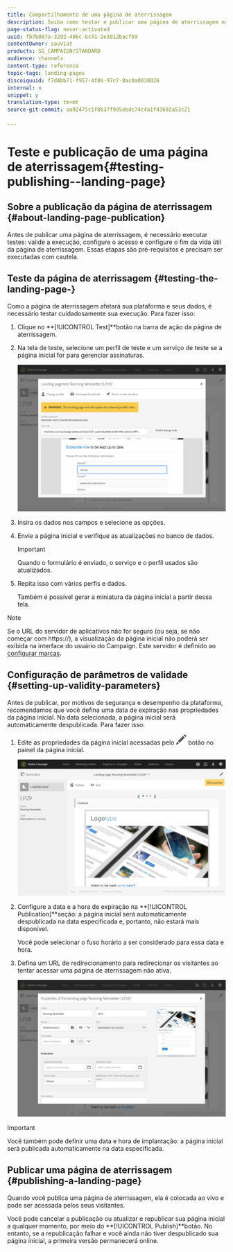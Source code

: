 ```yaml
---
title: Compartilhamento de uma página de aterrissagem
description: Saiba como testar e publicar uma página de aterrissagem no Adobe Campaign.
page-status-flag: never-activated
uuid: fb7b087a-3292-496c-bc41-2e3012bacf59
contentOwner: sauviat
products: SG_CAMPAIGN/STANDARD
audience: channels
content-type: reference
topic-tags: landing-pages
discoiquuid: f7d4bb71-f957-4f86-97c7-8ac0a0030026
internal: n
snippet: y
translation-type: tm+mt
source-git-commit: aa92475c1f8b37f995ebdc74c4a1f43692a53c21

---
```



# Teste e publicação de uma página de aterrissagem{#testing-publishing--landing-page}

## Sobre a publicação da página de aterrissagem {#about-landing-page-publication}

Antes de publicar uma página de aterrissagem, é necessário executar testes: valide a execução, configure o acesso e configure o fim da vida útil da página de aterrissagem. Essas etapas são pré-requisitos e precisam ser executadas com cautela.

## Teste da página de aterrissagem {#testing-the-landing-page-}

Como a página de aterrissagem afetará sua plataforma e seus dados, é necessário testar cuidadosamente sua execução. Para fazer isso:

1. Clique no **[!UICONTROL Test]**botão na barra de ação da página de aterrissagem.
1. Na tela de teste, selecione um perfil de teste e um serviço de teste se a página inicial for para gerenciar assinaturas.

   ![](assets/lp_test_2.png)

1. Insira os dados nos campos e selecione as opções.
1. Envie a página inicial e verifique as atualizações no banco de dados.

   >[!IMPORTANT]
   >
   >Quando o formulário é enviado, o serviço e o perfil usados são atualizados.

1. Repita isso com vários perfis e dados.

   Também é possível gerar a miniatura da página inicial a partir dessa tela.

>[!NOTE]
>
>Se o URL do servidor de aplicativos não for seguro (ou seja, se não começar com https://), a visualização da página inicial não poderá ser exibida na interface do usuário do Campaign. Este servidor é definido ao [configurar marcas](../../administration/using/branding.md#configuring-and-using-brands).

## Configuração de parâmetros de validade {#setting-up-validity-parameters}

Antes de publicar, por motivos de segurança e desempenho da plataforma, recomendamos que você defina uma data de expiração nas propriedades da página inicial. Na data selecionada, a página inicial será automaticamente despublicada. Para fazer isso:

1. Edite as propriedades da página inicial acessadas pelo ![](assets/edit_darkgrey-24px.png) botão no painel da página inicial.

   ![](assets/lp_edit_properties_button.png)

1. Configure a data e a hora de expiração na **[!UICONTROL Publication]**seção: a página inicial será automaticamente despublicada na data especificada e, portanto, não estará mais disponível.

   Você pode selecionar o fuso horário a ser considerado para essa data e hora.

1. Defina um URL de redirecionamento para redirecionar os visitantes ao tentar acessar uma página de aterrissagem não ativa.

   ![](assets/lp_settings_general.png)

>[!IMPORTANT]
>
>Você também pode definir uma data e hora de implantação: a página inicial será publicada automaticamente na data especificada.

## Publicar uma página de aterrissagem {#publishing-a-landing-page}

Quando você publica uma página de aterrissagem, ela é colocada ao vivo e pode ser acessada pelos seus visitantes.

Você pode cancelar a publicação ou atualizar e republicar sua página inicial a qualquer momento, por meio do **[!UICONTROL Publish]**botão. No entanto, se a republicação falhar e você ainda não tiver despublicado sua página inicial, a primeira versão permanecerá online.
